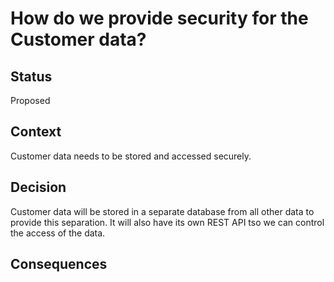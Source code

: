 # How do we provide security for the Customer data?

## Status
Proposed

## Context
Customer data needs to be stored and accessed securely.

## Decision
Customer data will be stored in a separate database from all other data to provide this separation.  It will also have its own REST API tso we can control the access of the data. 

## Consequences
